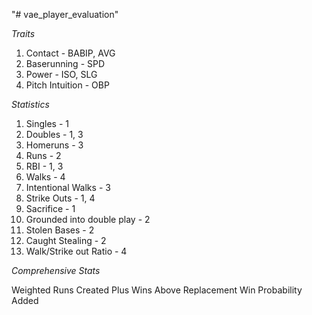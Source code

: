 "# vae_player_evaluation" 

*Traits*

1. Contact - BABIP, AVG
2. Baserunning - SPD
3. Power - ISO, SLG
4. Pitch Intuition - OBP

*Statistics*

1. Singles - 1
2. Doubles - 1, 3
3. Homeruns - 3
4. Runs - 2
5. RBI - 1, 3
6. Walks - 4
7. Intentional Walks - 3
8. Strike Outs - 1, 4
9. Sacrifice - 1
10. Grounded into double play - 2
11. Stolen Bases - 2
12. Caught Stealing - 2
13. Walk/Strike out Ratio - 4

*Comprehensive Stats*

Weighted Runs Created Plus
Wins Above Replacement
Win Probability Added


